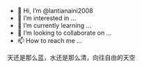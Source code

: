 - 👋 Hi, I’m @lantianaini2008
- 👀 I’m interested in ...
- 🌱 I’m currently learning ...
- 💞️ I’m looking to collaborate on ...
- 📫 How to reach me ...

<!---
lantianaini2008/lantianaini2008 is a ✨ special ✨ repository because its `README.md` (this file) appears on your GitHub profile.
You can click the Preview link to take a look at your changes.
--->天还是那么蓝，水还是那么清，向往自由的天空
